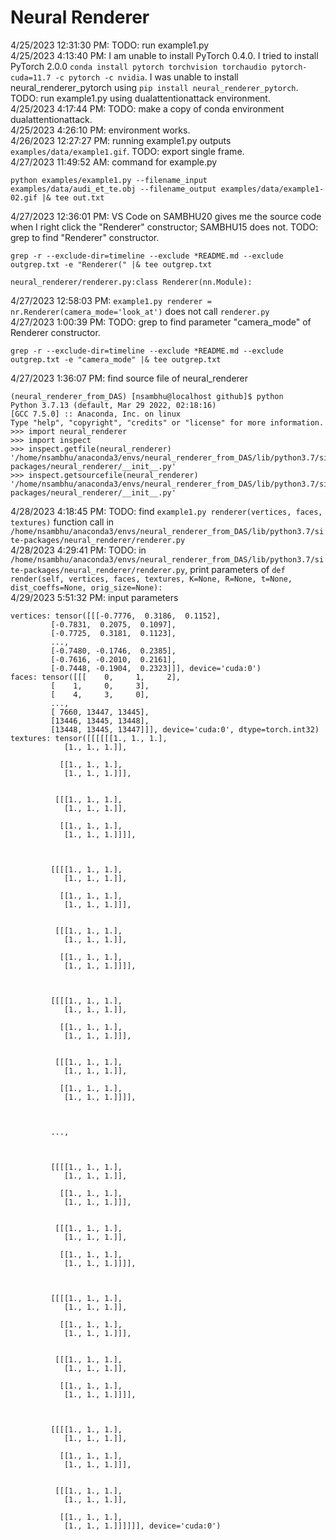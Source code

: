 # Neural Renderer
4/25/2023 12:31:30 PM: TODO: run example1.py  
4/25/2023 4:13:40 PM: I am unable to install PyTorch 0.4.0. I tried to install PyTorch 2.0.0 `conda install pytorch torchvision torchaudio pytorch-cuda=11.7 -c pytorch -c nvidia`. I was unable to install neural_renderer_pytorch using `pip install neural_renderer_pytorch`. TODO: run example1.py using dualattentionattack environment.  
4/25/2023 4:17:44 PM: TODO: make a copy of conda environment dualattentionattack.  
4/25/2023 4:26:10 PM: environment works.  
4/26/2023 12:27:27 PM: running example1.py outputs `examples/data/example1.gif`. TODO: export single frame.  
4/27/2023 11:49:52 AM: command for example.py
```
python examples/example1.py --filename_input examples/data/audi_et_te.obj --filename_output examples/data/example1-02.gif |& tee out.txt
```
4/27/2023 12:36:01 PM: VS Code on SAMBHU20 gives me the source code when I right click the "Renderer" constructor; SAMBHU15 does not. TODO: grep to find "Renderer" constructor. 
```
grep -r --exclude-dir=timeline --exclude *README.md --exclude outgrep.txt -e "Renderer(" |& tee outgrep.txt
```
```
neural_renderer/renderer.py:class Renderer(nn.Module):
```
4/27/2023 12:58:03 PM: `example1.py renderer = nr.Renderer(camera_mode='look_at')` does not call `renderer.py`  
4/27/2023 1:00:39 PM: TODO: grep to find parameter "camera_mode" of Renderer constructor. 
```
grep -r --exclude-dir=timeline --exclude *README.md --exclude outgrep.txt -e "camera_mode" |& tee outgrep.txt
```
4/27/2023 1:36:07 PM: find source file of neural_renderer
```
(neural_renderer_from_DAS) [nsambhu@localhost github]$ python
Python 3.7.13 (default, Mar 29 2022, 02:18:16) 
[GCC 7.5.0] :: Anaconda, Inc. on linux
Type "help", "copyright", "credits" or "license" for more information.
>>> import neural_renderer
>>> import inspect
>>> inspect.getfile(neural_renderer)
'/home/nsambhu/anaconda3/envs/neural_renderer_from_DAS/lib/python3.7/site-packages/neural_renderer/__init__.py'
>>> inspect.getsourcefile(neural_renderer)
'/home/nsambhu/anaconda3/envs/neural_renderer_from_DAS/lib/python3.7/site-packages/neural_renderer/__init__.py'
```
4/28/2023 4:18:45 PM: TODO: find `example1.py renderer(vertices, faces, textures)` function call in `/home/nsambhu/anaconda3/envs/neural_renderer_from_DAS/lib/python3.7/site-packages/neural_renderer/renderer.py`  
4/28/2023 4:29:41 PM: TODO: in `/home/nsambhu/anaconda3/envs/neural_renderer_from_DAS/lib/python3.7/site-packages/neural_renderer/renderer.py`,  print parameters of `def render(self, vertices, faces, textures, K=None, R=None, t=None, dist_coeffs=None, orig_size=None):`  
4/29/2023 5:51:32 PM: input parameters
```
vertices: tensor([[[-0.7776,  0.3186,  0.1152],
         [-0.7831,  0.2075,  0.1097],
         [-0.7725,  0.3181,  0.1123],
         ...,
         [-0.7480, -0.1746,  0.2385],
         [-0.7616, -0.2010,  0.2161],
         [-0.7448, -0.1904,  0.2323]]], device='cuda:0')
faces: tensor([[[    0,     1,     2],
         [    1,     0,     3],
         [    4,     3,     0],
         ...,
         [ 7660, 13447, 13445],
         [13446, 13445, 13448],
         [13448, 13445, 13447]]], device='cuda:0', dtype=torch.int32)
textures: tensor([[[[[[1., 1., 1.],
            [1., 1., 1.]],

           [[1., 1., 1.],
            [1., 1., 1.]]],


          [[[1., 1., 1.],
            [1., 1., 1.]],

           [[1., 1., 1.],
            [1., 1., 1.]]]],



         [[[[1., 1., 1.],
            [1., 1., 1.]],

           [[1., 1., 1.],
            [1., 1., 1.]]],


          [[[1., 1., 1.],
            [1., 1., 1.]],

           [[1., 1., 1.],
            [1., 1., 1.]]]],



         [[[[1., 1., 1.],
            [1., 1., 1.]],

           [[1., 1., 1.],
            [1., 1., 1.]]],


          [[[1., 1., 1.],
            [1., 1., 1.]],

           [[1., 1., 1.],
            [1., 1., 1.]]]],



         ...,



         [[[[1., 1., 1.],
            [1., 1., 1.]],

           [[1., 1., 1.],
            [1., 1., 1.]]],


          [[[1., 1., 1.],
            [1., 1., 1.]],

           [[1., 1., 1.],
            [1., 1., 1.]]]],



         [[[[1., 1., 1.],
            [1., 1., 1.]],

           [[1., 1., 1.],
            [1., 1., 1.]]],


          [[[1., 1., 1.],
            [1., 1., 1.]],

           [[1., 1., 1.],
            [1., 1., 1.]]]],



         [[[[1., 1., 1.],
            [1., 1., 1.]],

           [[1., 1., 1.],
            [1., 1., 1.]]],


          [[[1., 1., 1.],
            [1., 1., 1.]],

           [[1., 1., 1.],
            [1., 1., 1.]]]]]], device='cuda:0')
```